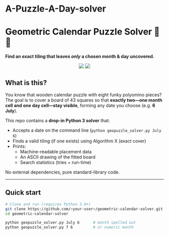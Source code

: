 # A-Puzzle-A-Day-solver

# Geometric Calendar Puzzle Solver 🧩📅

**Find an exact tiling that leaves _only_ a chosen month & day uncovered.**

<div align="center">
  <img src="https://img.shields.io/badge/Python-3.9%2B-blue?logo=python">
  <img src="https://img.shields.io/badge/License-MIT-green">
</div>

## What is this?

You know that wooden calendar puzzle with eight funky polyomino pieces?  
The goal is to cover a board of 43 squares so that **exactly two—one month cell
and one day cell—stay visible**, forming any date you choose (e.g. **6 July**).

This repo contains a **drop-in Python 3 solver** that:

* Accepts a date on the command line (`python geopuzzle_solver.py July 6`)
* Finds a valid tiling (if one exists) using Algorithm X (exact cover)
* Prints:
  * Machine-readable placement data
  * An ASCII drawing of the fitted board
  * Search statistics (tries + run-time)

No external dependencies, pure standard-library code.

---

## Quick start

```bash
# Clone and run (requires Python 3.9+)
git clone https://github.com/<your-user>/geometric-calendar-solver.git
cd geometric-calendar-solver

python geopuzzle_solver.py July 6      # month spelled out
python geopuzzle_solver.py 7 6         # or numeric month
